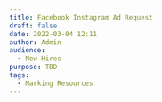 ```yaml
---
title: Facebook Instagram Ad Request
draft: false
date: 2022-03-04 12:11
author: Admin
audience:
  - New Hires
purpose: TBD
tags:
  - Marking Resources
---
```

